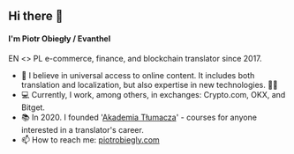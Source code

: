 ## Hi there 👋
#### I'm Piotr Obiegły / Evanthel
EN <> PL e-commerce, finance, and blockchain translator since 2017.

- 🫡 I believe in universal access to online content. It includes both translation and localization, but also expertise in new technologies. 👀🫡
- 💻 Currently, I work, among others, in exchanges: Crypto.com, OKX, and Bitget.
- 📚 In 2020. I founded '[Akademia Tłumacza](https://akademiatlumacza.pl/)' - courses for anyone interested in a translator's career.
- 📫 How to reach me: [piotrobiegly.com](http://piotrobiegly.com/)
